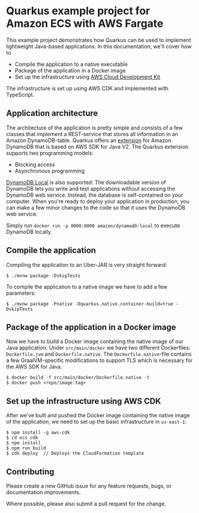 # Quarkus example project for Amazon ECS with AWS Fargate

This example project demonstrates how Quarkus can be used to implement lightweight Java-based applications. 
In this documentation, we'll cover how to

* Compile the application to a native executable
* Package of the application in a Docker image
* Set up the infrastructure using [AWS Cloud Development Kit](https://github.com/awslabs/aws-cdk)

The infrastructure is set up using AWS CDK and implemented with TypeScript.

## Application architecture

The architecture of the application is pretty simple and consists of a few classes that implement a REST-service 
that stores all information in an Amazon DynamoDB-table. Quarkus offers an [extension](https://quarkus.io/guides/dynamodb) for Amazon DynamoDB that is based 
on AWS SDK for Java V2. The Quarkus extension supports two programming models:

* Blocking access
* Asynchronous programming

[DynamoDB Local](https://docs.aws.amazon.com/amazondynamodb/latest/developerguide/DynamoDBLocal.html) is also supported: The downloadable version of DynamoDB lets you write and test applications without 
accessing the DynamoDB web service. Instead, the database is self-contained on your computer. When you're ready to 
deploy your application in production, you can make a few minor changes to the code so that it uses the DynamoDB web 
service.

Simply run `docker run -p 8000:8000 amazon/dynamodb-local` to execute DynamoDB locally.

## Compile the application 

Compiling the application to an Uber-JAR is very straight forward:

```
$ ./mvnw package -DskipTests
```

To compile the application to a native image we have to add a few parameters:

```
$ ./mvnw package -Pnative -Dquarkus.native.container-build=true -DskipTests
```

## Package of the application in a Docker image

Now we have to build a Docker image containing the native image of our Java application. Under `src/main/docker` we have 
two different Dockerfiles: `Dockerfile.jvm` and `Dockerfile.native`. The `Dockerfile.native`-file contains a few GraalVM-specific
modifications to support TLS which is necessary for the AWS SDK for Java. 

```
$ docker build -f src/main/docker/Dockerfile.native -t 
$ docker push <repo/image:tag>
```

## Set up the infrastructure using AWS CDK

After we've built and pushed the Docker image containing the native image of the application, we need to set up the 
basic infrastructure in `us-east-1`:

```
$ npm install -g aws-cdk
$ cd ecs_cdk
$ npm install
$ npm run build
$ cdk deploy  // Deploys the CloudFormation template
```

## Contributing
Please create a new GitHub issue for any feature requests, bugs, or documentation improvements.

Where possible, please also submit a pull request for the change.